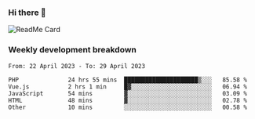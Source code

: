 ### Hi there 👋

<!--
**itzcy/itzcy** is a ✨ _special_ ✨ repository because its `README.md` (this file) appears on your GitHub profile.

Here are some ideas to get you started:

- 🔭 I’m currently working on ...
- 🌱 I’m currently learning ...
- 👯 I’m looking to collaborate on ...
- 🤔 I’m looking for help with ...
- 💬 Ask me about ...
- 📫 How to reach me: ...
- 😄 Pronouns: ...
- ⚡ Fun fact: ...
-->
![ReadMe Card](https://github-readme-stats.vercel.app/api?username=itzcy&show_icons=true&title_color=2d3198&icon_color=797cb8&text_color=24292e&bg_color=f6f8fa)

### Weekly development breakdown
<!--START_SECTION:waka-->

```text
From: 22 April 2023 - To: 29 April 2023

PHP              24 hrs 55 mins  █████████████████████▒░░░   85.58 %
Vue.js           2 hrs 1 min     █▓░░░░░░░░░░░░░░░░░░░░░░░   06.94 %
JavaScript       54 mins         ▓░░░░░░░░░░░░░░░░░░░░░░░░   03.09 %
HTML             48 mins         ▓░░░░░░░░░░░░░░░░░░░░░░░░   02.78 %
Other            10 mins         ░░░░░░░░░░░░░░░░░░░░░░░░░   00.58 %
```

<!--END_SECTION:waka-->
